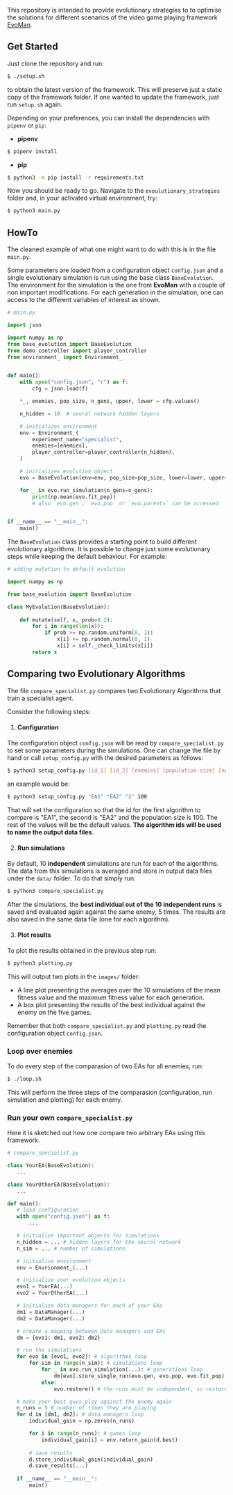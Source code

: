 This repository is intended to provide evolutionary strategies to to optimise the solutions for different scenarios of the video game playing framework [EvoMan](https://github.com/karinemiras/evoman_framework). 

## Get Started
Just clone the repository and run: 
```bash
$ ./setup.sh
```
to obtain the latest version of the framework. This will preserve just a static copy of the framework folder. If one wanted to update the framework, just run `setup.sh` again. 


Depending on your preferences, you can install the dependencies with `pipenv` or `pip`:
- **pipenv**
```bash
$ pipenv install
```
- **pip**
```bash
$ python3 -m pip install -r requirements.txt
```

Now you should be ready to go. Navigate to the `evoulutionary_strategies` folder and, in your activated virtual environment, try:
```bash
$ python3 main.py
```

## HowTo

The cleanest example of what one might want to do with this is in the file `main.py`. 

Some parameters are loaded from a configuration object `config.json` and a single evolutionary simulation is run using the base class `BaseEvolution`. The environment for the simulation is the one from __EvoMan__ with a couple of non important modifications. For each generation in the simulation, one can access to the different variables of interest as shown.
```python
# main.py

import json

import numpy as np
from base_evolution import BaseEvolution
from demo_controller import player_controller
from environment_ import Environment_


def main():
    with open("config.json", "r") as f:
        cfg = json.load(f)

    *_, enemies, pop_size, n_gens, upper, lower = cfg.values()

    n_hidden = 10  # neural network hidden layers

    # initializes environment
    env = Environment_(
        experiment_name="specialist",
        enemies=[enemies],
        player_controller=player_controller(n_hidden),
    )

    # initializes evolution object
    evo = BaseEvolution(env=env, pop_size=pop_size, lower=lower, upper=upper)

    for _ in evo.run_simulation(n_gens=n_gens):
        print(np.mean(evo.fit_pop))
        # also `evo.gen`, `evo.pop` or `evo.parents` can be accessed


if __name__ == "__main__":
    main()

```

The `BaseEvolution` class provides a starting point to build different evolutionary algorithms. It is possible to change just some evolutionary steps while keeping the default behaviour. For example:
```python
# adding mutation to default evolution

import numpy as np

from base_evolution import BaseEvolution

class MyEvolution(BaseEvolution):
    
    def mutate(self, x, prob=0.2):
        for i in range(len(x)):
            if prob >= np.random.uniform(0, 1):
                x[i] += np.random.normal(0, 1)
                x[i] = self._check_limits(x[i])
        return x

```

## Comparing two Evolutionary Algorithms

The file `compare_specialist.py` compares two Evolutionary Algorithms that train a specialist agent. 

Consider the following steps:

1. #### Configuration

The configuration object `config.json` will be read by `compare_specialist.py` to set some parameters during the simulations. One can change the file by hand or call `setup_config.py` with the desired parameters as follows:
```bash
$ python3 setup_config.py [id_1] [id_2] [enemies] [population-size] [number-of-generations] [upper-bound-weights] [lower-bound-weights]
```
an example would be:

```bash
$ python3 setup_config.py "EA1" "EA2" "2" 100
```
That will set the configuration so that the id for the first algorithm to compare is "EA1", the second is "EA2" and the population size is 100. The rest of the values will be the default values. __The algorithm ids will be used to name the output data files__.

2. #### Run simulations
By default, 10 **independent** simulations are run for each of the algorithms. The data from this simulations is averaged and store in output data files under the `data/` folder. To do that simply run:
```bash
$ python3 compare_specialist.py
```
After the simulations, the **best individual out of the 10 independent runs** is saved and evaluated again against the same enemy, 5 times. The results are also saved in the same data file (one for each algorithm).

3. #### Plot results

To plot the results obtained in the previous step run:
```bash
$ python3 plotting.py
```
This will output two plots in the `images/` folder:
 - A line plot presenting the averages over the 10 simulations of the mean fitness value and the maximum fitness value for each generation. 
 - A box plot presenting the results of the best individual against the enemy on the five games. 


 Remember that both `compare_specialist.py` and `plotting.py` read the configuration object `config.json`. 


 ### Loop over enemies
 To do every step of the comparasion of two EAs for all enemies, run:
 ```bash
 $ ./loop.sh
 ```
 This will perform the three steps of the comparasion (configuration, run simulation and plotting) for each enemy.


 ### Run your own `compare_specialist.py`
 Here it is sketched out how one compare two arbitrary EAs using this framework. 

 ```python
 # compare_specialist.py

 class YourEA(BaseEvolution):
    ...

 class YourOtherEA(BaseEvolution):
    ...

def main():
    # load configuration ...
    with open("config.json") as f:
        ...

    # initialize important objects for simulations
    n_hidden = ... # hidden layers for the neural network
    n_sim = ... # number of simulations

    # initialize environment 
    env = Envrionment_(...)

    # initialize your evolution objects
    evo1 = YourEA(...)
    evo2 = YourOtherEA(...)

    # initialize data managers for each of your EAs
    dm1 = DataManager(...)
    dm2 = DataManager(...)

    # create a mapping between data managers and EAs
    dm = {evo1: dm1, evo2: dm2}

    # run the simulations
    for evo in [evo1, evo2]: # algorithms loop
        for sim in range(n_sim): # simulations loop
            for _ in evo.run_simulation(...): # generations loop
                dm[evo].store_single_run(evo.gen, evo.pop, evo.fit_pop)
            else:
                evo.restore() # the runs must be independent, so restore the EA

    # make your best guys play against the enemy again
    n_runs = 5 # number of times they are playing
    for d in [dm1, dm2]: # data managers loop
        individual_gain = np.zeros(n_runs)

        for i in range(n_runs): # games loop
            individual_gain[i] = env.return_gain(d.best)
    
        # save results
        d.store_individual_gain(individual_gain)
        d.save_results(...)
    
    if __name__ == "__main__":
        main()
 ```
